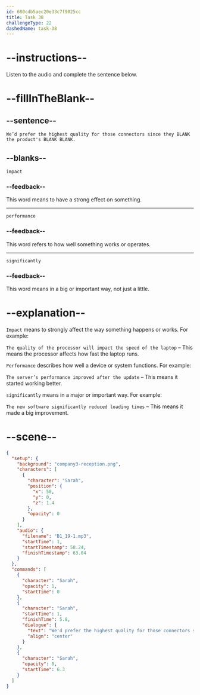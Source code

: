 ```yaml
---
id: 680cdb5aec20e33c7f9025cc
title: Task 38
challengeType: 22
dashedName: task-38
---
```


<!-- (Audio) Sarah: We’d prefer the highest quality for those connectors since they impact the product's performance significantly. -->

# --instructions--

Listen to the audio and complete the sentence below.

# --fillInTheBlank--

## --sentence--

`We’d prefer the highest quality for those connectors since they BLANK the product's BLANK BLANK.`

## --blanks--

`impact`

### --feedback--

This word means to have a strong effect on something.

---

`performance`

### --feedback--

This word refers to how well something works or operates.

---

`significantly`

### --feedback--

This word means in a big or important way, not just a little.

# --explanation--

`Impact` means to strongly affect the way something happens or works. For example:

`The quality of the processor will impact the speed of the laptop` – This means the processor affects how fast the laptop runs.

`Performance` describes how well a device or system functions. For example:

`The server’s performance improved after the update` – This means it started working better.

`significantly` means in a major or important way. For example:

`The new software significantly reduced loading times` – This means it made a big improvement.

# --scene--

```json
{
  "setup": {
    "background": "company3-reception.png",
    "characters": [
      {
        "character": "Sarah",
        "position": {
          "x": 50,
          "y": 0,
          "z": 1.4
        },
        "opacity": 0
      }
    ],
    "audio": {
      "filename": "B1_19-1.mp3",
      "startTime": 1,
      "startTimestamp": 58.24,
      "finishTimestamp": 63.04
    }
  },
  "commands": [
    {
      "character": "Sarah",
      "opacity": 1,
      "startTime": 0
    },
    {
      "character": "Sarah",
      "startTime": 1,
      "finishTime": 5.8,
      "dialogue": {
        "text": "We'd prefer the highest quality for those connectors since they impact the product's performance significantly.",
        "align": "center"
      }
    },
    {
      "character": "Sarah",
      "opacity": 0,
      "startTime": 6.3
    }
  ]
}
```

